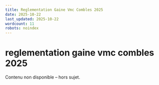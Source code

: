 ```yaml
---
title: Reglementation Gaine Vmc Combles 2025
date: 2025-10-22
last_updated: 2025-10-22
wordcount: 11
robots: noindex
---
```


# reglementation gaine vmc combles 2025

Contenu non disponible – hors sujet.